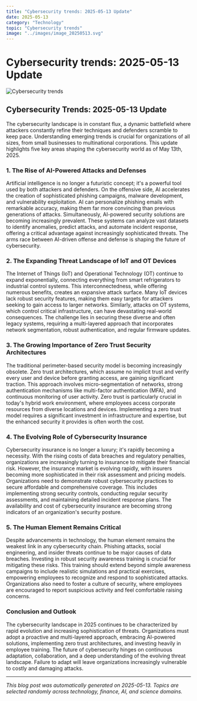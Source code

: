 ```yaml
---
title: "Cybersecurity trends: 2025-05-13 Update"
date: 2025-05-13
category: "Technology"
topic: "Cybersecurity trends"
image: "../images/image_20250513.svg"
---
```


# Cybersecurity trends: 2025-05-13 Update

![Cybersecurity trends](../images/image_20250513.svg)

## Cybersecurity Trends: 2025-05-13 Update

The cybersecurity landscape is in constant flux, a dynamic battlefield where attackers constantly refine their techniques and defenders scramble to keep pace.  Understanding emerging trends is crucial for organizations of all sizes, from small businesses to multinational corporations. This update highlights five key areas shaping the cybersecurity world as of May 13th, 2025.


### 1. The Rise of AI-Powered Attacks and Defenses

Artificial intelligence is no longer a futuristic concept; it's a powerful tool used by both attackers and defenders.  On the offensive side, AI accelerates the creation of sophisticated phishing campaigns, malware development, and vulnerability exploitation.  AI can personalize phishing emails with remarkable accuracy, making them far more convincing than previous generations of attacks.  Simultaneously, AI-powered security solutions are becoming increasingly prevalent. These systems can analyze vast datasets to identify anomalies, predict attacks, and automate incident response, offering a critical advantage against increasingly sophisticated threats. The arms race between AI-driven offense and defense is shaping the future of cybersecurity.


### 2. The Expanding Threat Landscape of IoT and OT Devices

The Internet of Things (IoT) and Operational Technology (OT) continue to expand exponentially, connecting everything from smart refrigerators to industrial control systems.  This interconnectedness, while offering numerous benefits, creates an expansive attack surface.  Many IoT devices lack robust security features, making them easy targets for attackers seeking to gain access to larger networks.  Similarly, attacks on OT systems, which control critical infrastructure, can have devastating real-world consequences.  The challenge lies in securing these diverse and often legacy systems, requiring a multi-layered approach that incorporates network segmentation, robust authentication, and regular firmware updates.


### 3. The Growing Importance of Zero Trust Security Architectures

The traditional perimeter-based security model is becoming increasingly obsolete.  Zero trust architectures, which assume no implicit trust and verify every user and device before granting access, are gaining significant traction.  This approach involves micro-segmentation of networks, strong authentication mechanisms like multi-factor authentication (MFA), and continuous monitoring of user activity.  Zero trust is particularly crucial in today's hybrid work environment, where employees access corporate resources from diverse locations and devices.  Implementing a zero trust model requires a significant investment in infrastructure and expertise, but the enhanced security it provides is often worth the cost.


### 4. The Evolving Role of Cybersecurity Insurance

Cybersecurity insurance is no longer a luxury; it's rapidly becoming a necessity.  With the rising costs of data breaches and regulatory penalties, organizations are increasingly turning to insurance to mitigate their financial risk.  However, the insurance market is evolving rapidly, with insurers becoming more sophisticated in their risk assessment and pricing models.  Organizations need to demonstrate robust cybersecurity practices to secure affordable and comprehensive coverage. This includes implementing strong security controls, conducting regular security assessments, and maintaining detailed incident response plans.  The availability and cost of cybersecurity insurance are becoming strong indicators of an organization's security posture.


### 5.  The Human Element Remains Critical

Despite advancements in technology, the human element remains the weakest link in any cybersecurity chain.  Phishing attacks, social engineering, and insider threats continue to be major causes of data breaches.  Investing in robust security awareness training is crucial for mitigating these risks.  This training should extend beyond simple awareness campaigns to include realistic simulations and practical exercises, empowering employees to recognize and respond to sophisticated attacks.  Organizations also need to foster a culture of security, where employees are encouraged to report suspicious activity and feel comfortable raising concerns.


### Conclusion and Outlook

The cybersecurity landscape in 2025 continues to be characterized by rapid evolution and increasing sophistication of threats.  Organizations must adopt a proactive and multi-layered approach, embracing AI-powered solutions, implementing zero trust architectures, and investing heavily in employee training.  The future of cybersecurity hinges on continuous adaptation, collaboration, and a deep understanding of the evolving threat landscape.  Failure to adapt will leave organizations increasingly vulnerable to costly and damaging attacks.


---
*This blog post was automatically generated on 2025-05-13. Topics are selected randomly across technology, finance, AI, and science domains.*
